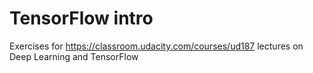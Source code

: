 # TensorFlow intro
Exercises for https://classroom.udacity.com/courses/ud187 lectures on Deep Learning and TensorFlow
